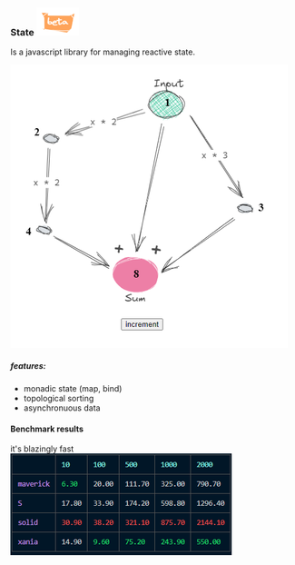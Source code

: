 ﻿### State ![beta](./assets/beta.png)

Is a javascript library for managing reactive state.

[![diamond problem](./assets/diamond.png)](https://stackblitz.com/edit/vitejs-vite-cxno2b?file=src%2FApp.tsx)

##### features:

- monadic state (map, bind)
- topological sorting
- asynchronuous data

#### Benchmark results

it's blazingly fast
![benchmark results](./assets/benchmark-results.png)

